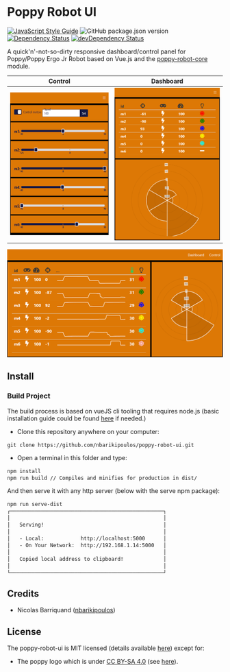 # Poppy Robot UI

[![JavaScript Style Guide][standard-image]][standard-url]
![GitHub package.json version][version-img]
[![Dependency Status][david-image]][david-url]
[![devDependency Status][david-dev-image]][david-dev-url]

A quick'n'-not-so-dirty responsive dashboard/control panel for Poppy/Poppy Ergo Jr Robot based on Vue.js and the [poppy-robot-core](https://github.com/nbarikipoulos/poppy-robot-core#readme) module.


Control | Dashboard
--- | ---
![motor control](./doc/control-mobile.png "Motor control (rendering on mobile)") | ![dashboard](./doc/dashboard-mobile.png "Dashboard (rendering on mobile)")

![dashboard](./doc/dashboard-wide.png "Dashboard (rendering on 'wide screen')")

## Install

### Build Project

The build process is based on vueJS cli tooling that requires node.js (basic installation guide could be found [here](https://github.com/nbarikipoulos/poppy-robot-cli#installing-nodejs) if needed.)

- Clone this repository anywhere on your computer:

```shell
git clone https://github.com/nbarikipoulos/poppy-robot-ui.git
```

- Open a terminal in this folder and type:

```shell
npm install
npm run build // Compiles and minifies for production in dist/
```

And then serve it with any http server (below with the serve npm package):
```shell
npm run serve-dist
┌──────────────────────────────────────────────────┐
│                                                  │
│   Serving!                                       │
│                                                  │
│   - Local:            http://localhost:5000      │
│   - On Your Network:  http://192.168.1.14:5000   │
│                                                  │
│   Copied local address to clipboard!             │
│                                                  │
└──────────────────────────────────────────────────┘
```

## Credits

- Nicolas Barriquand ([nbarikipoulos](https://github.com/nbarikipoulos))

## License

The poppy-robot-ui is MIT licensed (details available [here](./LICENSE.md)) except for:
  - The poppy logo which is under [CC BY-SA 4.0][cc-by-sa-url] (see [here][poppy-project-url]).


[standard-url]: https://standardjs.com
[standard-image]: https://img.shields.io/badge/code_style-standard-brightgreen.svg

[version-img]: https://img.shields.io/github/package-json/v/nbarikipoulos/poppy-robot-ui

[david-image]: https://img.shields.io/david/nbarikipoulos/poppy-robot-ui.svg
[david-url]: https://david-dm.org/nbarikipoulos/poppy-robot-ui
[david-dev-image]: https://img.shields.io/david/dev/nbarikipoulos/poppy-robot-ui.svg
[david-dev-url]: https://david-dm.org/nbarikipoulos/poppy-robot-ui?type=dev

[cc-by-sa-url]: https://creativecommons.org/licenses/by-sa/4.0/
[poppy-project-url]: https://www.poppy-project.org